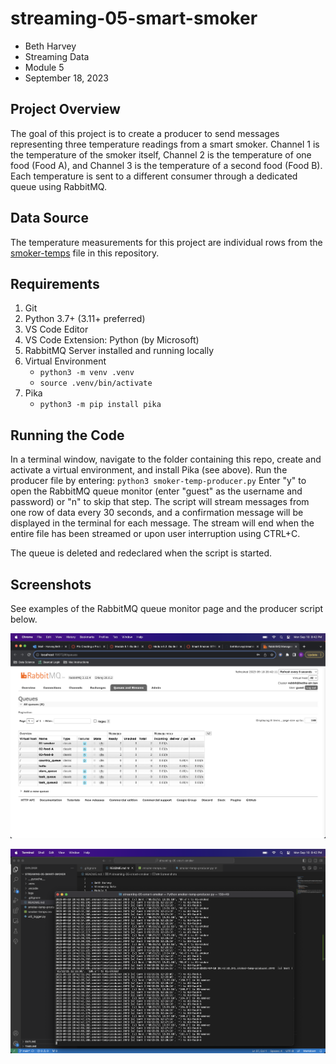 # streaming-05-smart-smoker

* Beth Harvey
* Streaming Data
* Module 5
* September 18, 2023

## Project Overview

The goal of this project is to create a producer to send messages representing three temperature readings from a smart smoker. Channel 1 is the temperature of the smoker itself, Channel 2 is the temperature of one food (Food A), and Channel 3 is the temperature of a second food (Food B). Each temperature is sent to a different consumer through a dedicated queue using RabbitMQ.

## Data Source

The temperature measurements for this project are individual rows from the [smoker-temps](smoker-temps.csv) file in this repository.

## Requirements

1. Git
2. Python 3.7+ (3.11+ preferred)
3. VS Code Editor
4. VS Code Extension: Python (by Microsoft)
5. RabbitMQ Server installed and running locally
6. Virtual Environment
    * `python3 -m venv .venv`
    * `source .venv/bin/activate`
7. Pika
    * `python3 -m pip install pika`

## Running the Code

In a terminal window, navigate to the folder containing this repo, create and activate a virtual environment, and install Pika (see above). Run the producer file by entering:
    `python3 smoker-temp-producer.py`
Enter "y" to open the RabbitMQ queue monitor (enter "guest" as the username and password) or "n" to skip that step. The script will stream messages from one row of data every 30 seconds, and a confirmation message will be displayed in the terminal for each message. The stream will end when the entire file has been streamed or upon user interruption using CTRL+C.

The queue is deleted and redeclared when the script is started.

## Screenshots

See examples of the RabbitMQ queue monitor page and the producer script below.

![RabbitMQ queue monitor page](rabbitmq-monitor.png)

![Smoker Temp Producer script running](smoker-temp-producer-screenshot.png)